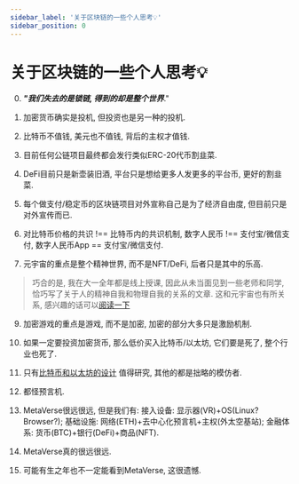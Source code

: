 ```yaml
---
sidebar_label: '关于区块链的一些个人思考💡'
sidebar_position: 0
---
```


# 关于区块链的一些个人思考💡

0. _<b>"我们失去的是锁链, 得到的却是整个世界</b>_."

1. 加密货币确实是投机, 但投资也是另一种的投机.

2. 比特币不值钱, 美元也不值钱, 背后的主权才值钱.

3. 目前任何公链项目最终都会发行类似ERC-20代币割韭菜.

4. DeFi目前只是新壶装旧酒, 平台只是想给更多人发更多的平台币, 更好的割韭菜.

5. 每个做支付/稳定币的区块链项目对外宣称自己是为了经济自由度, 但目前只是对外宣传而已.

6. 对比特币价格的共识 !== 比特币内的共识机制, 数字人民币 !== 支付宝/微信支付, 数字人民币App == 支付宝/微信支付.

7. 元宇宙的重点是整个精神世界, 而不是NFT/DeFi, 后者只是其中的乐高.

> 巧合的是, 我在大一全年都是线上授课, 因此从未当面见到一些老师和同学, 恰巧写了关于人的精神自我和物理自我的关系的文章. 这和元宇宙也有所关系, 感兴趣的话可以[阅读一下]((https://github.com/fewwwww/blog.suningyao.com/raw/master/static/SuningYao-Fedbyfeed.pdf))

9. 加密游戏的重点是游戏, 而不是加密, 加密的部分大多只是激励机制.

10. 如果一定要投资加密货币, 那么低价买入比特币/以太坊, 它们要是死了, 整个行业也死了.

11. 只有[比特币和以太坊的设计](https://github.com/fewwwww/blog.suningyao.com/raw/master/static/Bitcoin系统与Ethereum系统技术特点整理.pdf) 值得研究, 其他的都是拙略的模仿者.

12. 都怪预言机.

13. MetaVerse很远很远, 但是我们有: 接入设备: 显示器(VR)+OS(Linux?Browser?); 基础设施: 网络(ETH)+去中心化预言机+主权(外太空基站); 金融体系: 货币(BTC)+银行(DeFi)+商品(NFT).

14. MetaVerse真的很远很远.

15. 可能有生之年也不一定能看到MetaVerse, 这很遗憾.
